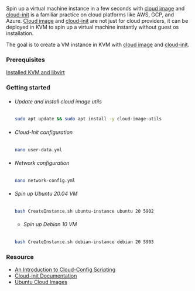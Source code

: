 

Spin up a virtual machine instance in a few seconds with [cloud image](https://cloud-images.ubuntu.com/) and [cloud-init](https://cloudinit.readthedocs.io/en/latest/index.html) is a familiar practice on cloud platforms like AWS, GCP, and Azure. [Cloud image](https://cloud-images.ubuntu.com/) and [cloud-init](https://cloudinit.readthedocs.io/en/latest/index.html) are not just for cloud providers, it can be deployed in KVM to spin up a virtual machine instantly without guest os installation.

The goal is to create a VM instance in KVM with [cloud image](https://cloud-images.ubuntu.com/) and [cloud-init](https://cloudinit.readthedocs.io/en/latest/index.html).



### Prerequisites

[Installed KVM and libvirt](https://github.com/tankibaj/docs/blob/master/KVM-Ubuntu1804.md)



### Getting started

- ###### Update and install cloud image utils

  ```bash
  sudo apt update && sudo apt install -y cloud-image-utils
  ```

- ###### Cloud-Init configuration

  ```bash
  nano user-data.yml
  ```

- ###### Network configuration

  ```bash
  nano network-config.yml
  ```

- ###### Spin up Ubuntu 20.04 VM

  ```bash
  bash CreateInstance.sh ubuntu-instance ubuntu 20 5902
  ```
  
  - ###### Spin up Debian 10 VM

  ```bash
  bash CreateInstance.sh debian-instance debian 20 5903
  ```

 

### Resource

- [An Introduction to Cloud-Config Scripting](https://www.digitalocean.com/community/tutorials/an-introduction-to-cloud-config-scripting)
- [Cloud-init Documentation](https://cloudinit.readthedocs.io/en/latest/)
- [Ubuntu Cloud Images](https://cloud-images.ubuntu.com/)
